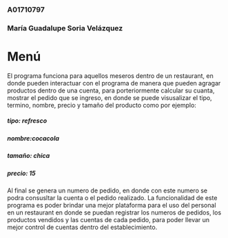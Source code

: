 ### A01710797 
### María Guadalupe Soria Velázquez 

# Menú
El programa  funciona para aquellos meseros dentro de un restaurant, en donde pueden interactuar con el programa de manera que pueden agragar productos dentro de una cuenta, para porteriormente calcular su cuanta, mostrar el pedido que se ingreso, en donde se puede visusalizar el tipo, termino, nombre, precio y tamaño del producto como por ejemplo:
##### tipo: refresco
##### nombre:cocacola
##### tamaño: chica
##### precio: 15
Al final se genera un numero de pedido, en donde con este numero se podra consusltar la cuenta o el pedido realizado. La funcionalidad de este programa es poder brindar una mejor plataforma para el uso del personal en un restaurant en donde se puedan registrar los numeros de pedidos, los productos vendidos y las cuentas de cada pedido, para poder llevar un mejor control de cuentas dentro del establecimiento.
